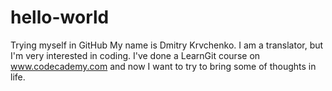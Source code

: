 # hello-world
Trying myself in GitHub
My name is Dmitry Krvchenko. I am a translator, but I'm very interested in coding. I've done a LearnGit course on www.codecademy.com and now I want to try to bring some of thoughts in life.
